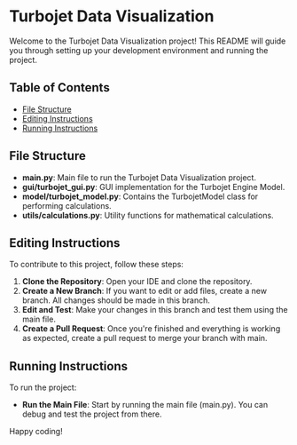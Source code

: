 # Turbojet Data Visualization

Welcome to the Turbojet Data Visualization project! This README will guide you through setting up your development environment and running the project.

## Table of Contents
- [File Structure](#file-structure)
- [Editing Instructions](#editing-instructions)
- [Running Instructions](#running-instructions)

## File Structure

- **main.py**: Main file to run the Turbojet Data Visualization project.
- **gui/turbojet_gui.py**: GUI implementation for the Turbojet Engine Model.
- **model/turbojet_model.py**: Contains the TurbojetModel class for performing calculations.
- **utils/calculations.py**: Utility functions for mathematical calculations.

## Editing Instructions

To contribute to this project, follow these steps:

1. **Clone the Repository**: Open your IDE and clone the repository.
2. **Create a New Branch**: If you want to edit or add files, create a new branch. All changes should be made in this branch.
3. **Edit and Test**: Make your changes in this branch and test them using the main file.
4. **Create a Pull Request**: Once you're finished and everything is working as expected, create a pull request to merge your branch with main.

## Running Instructions

To run the project:

- **Run the Main File**: Start by running the main file (main.py). You can debug and test the project from there.

Happy coding!
